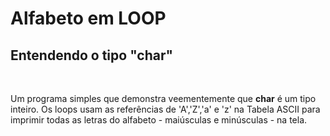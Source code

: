 # Alfabeto em LOOP
## Entendendo o tipo "char"
&nbsp;

Um programa simples que demonstra veementemente que **char** é um tipo inteiro. Os loops usam as referências de 'A','Z','a' e 'z' na Tabela ASCII para imprimir todas as letras do alfabeto - maiúsculas e minúsculas - na tela.